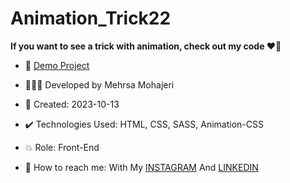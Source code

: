 # Animation_Trick22

**If you want to see a trick with animation, check out my code ♥️👀**  
       

    
- 🔗 [Demo Project]()
  
- 👩🏻‍💻 Developed by Mehrsa Mohajeri 

- 📆 Created: 2023-10-13

- ✔️ Technologies Used: HTML, CSS, SASS, Animation-CSS

- 💥 Role: Front-End

- 📲 How to reach me: With My [INSTAGRAM](https://www.instagram.com/mehrsa_mohajeri_developer) And [LINKEDIN](https://www.linkedin.com/in/mehrsa-mohajeri-developer)
